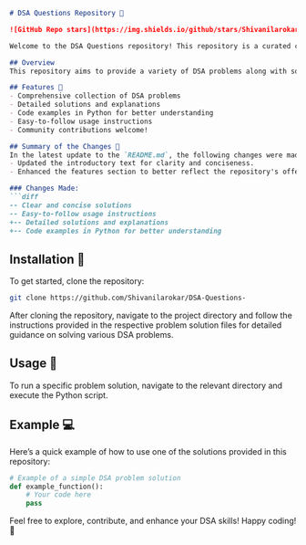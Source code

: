 ```markdown
# DSA Questions Repository 🚀

![GitHub Repo stars](https://img.shields.io/github/stars/Shivanilarokar/DSA-Questions-) ![GitHub forks](https://img.shields.io/github/forks/Shivanilarokar/DSA-Questions-) ![GitHub issues](https://img.shields.io/github/issues/Shivanilarokar/DSA-Questions-)

Welcome to the DSA Questions repository! This repository is a curated collection of Data Structures and Algorithms (DSA) problems along with solutions to enhance your problem-solving skills and understanding of DSA concepts.

## Overview
This repository aims to provide a variety of DSA problems along with solutions to enhance your problem-solving skills and understanding of Data Structures and Algorithms.

## Features 🌠
- Comprehensive collection of DSA problems
- Detailed solutions and explanations
- Code examples in Python for better understanding
- Easy-to-follow usage instructions
- Community contributions welcome!

## Summary of the Changes 📝
In the latest update to the `README.md`, the following changes were made:
- Updated the introductory text for clarity and conciseness.
- Enhanced the features section to better reflect the repository's offerings.

### Changes Made:
```diff
-- Clear and concise solutions
-- Easy-to-follow usage instructions
+-- Detailed solutions and explanations
+-- Code examples in Python for better understanding
```

## Installation 🚀
To get started, clone the repository:
```bash
git clone https://github.com/Shivanilarokar/DSA-Questions-
```
After cloning the repository, navigate to the project directory and follow the instructions provided in the respective problem solution files for detailed guidance on solving various DSA problems.

## Usage 📖
To run a specific problem solution, navigate to the relevant directory and execute the Python script. 

## Example 💻
Here’s a quick example of how to use one of the solutions provided in this repository:
```python
# Example of a simple DSA problem solution
def example_function():
    # Your code here
    pass
```

Feel free to explore, contribute, and enhance your DSA skills! Happy coding! 🎉
```